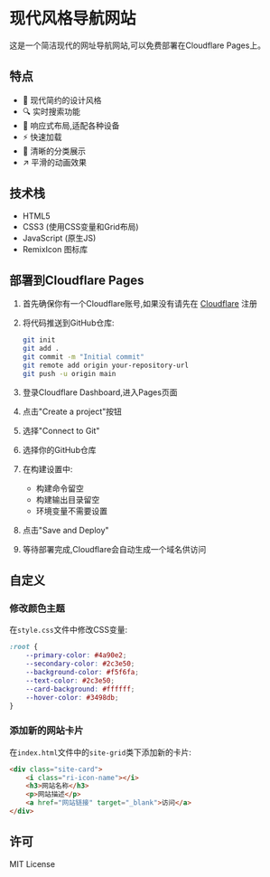 # 现代风格导航网站

这是一个简洁现代的网址导航网站,可以免费部署在Cloudflare Pages上。

## 特点

- 🎨 现代简约的设计风格
- 🔍 实时搜索功能
- 📱 响应式布局,适配各种设备
- ⚡ 快速加载
- 🎯 清晰的分类展示
- ↗️ 平滑的动画效果

## 技术栈

- HTML5
- CSS3 (使用CSS变量和Grid布局)
- JavaScript (原生JS)
- RemixIcon 图标库

## 部署到Cloudflare Pages

1. 首先确保你有一个Cloudflare账号,如果没有请先在 [Cloudflare](https://dash.cloudflare.com/sign-up) 注册

2. 将代码推送到GitHub仓库:
   ```bash
   git init
   git add .
   git commit -m "Initial commit"
   git remote add origin your-repository-url
   git push -u origin main
   ```

3. 登录Cloudflare Dashboard,进入Pages页面

4. 点击"Create a project"按钮

5. 选择"Connect to Git"

6. 选择你的GitHub仓库

7. 在构建设置中:
   - 构建命令留空
   - 构建输出目录留空
   - 环境变量不需要设置

8. 点击"Save and Deploy"

9. 等待部署完成,Cloudflare会自动生成一个域名供访问

## 自定义

### 修改颜色主题

在`style.css`文件中修改CSS变量:

```css
:root {
    --primary-color: #4a90e2;
    --secondary-color: #2c3e50;
    --background-color: #f5f6fa;
    --text-color: #2c3e50;
    --card-background: #ffffff;
    --hover-color: #3498db;
}
```

### 添加新的网站卡片

在`index.html`文件中的`site-grid`类下添加新的卡片:

```html
<div class="site-card">
    <i class="ri-icon-name"></i>
    <h3>网站名称</h3>
    <p>网站描述</p>
    <a href="网站链接" target="_blank">访问</a>
</div>
```

## 许可

MIT License 